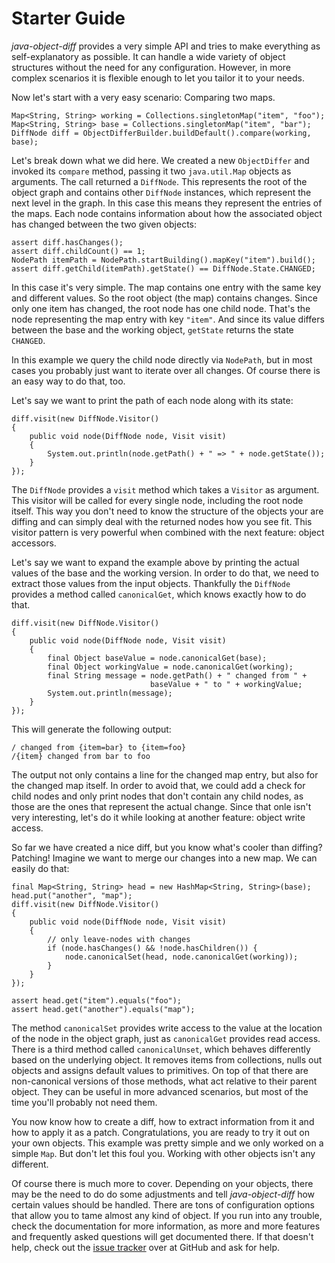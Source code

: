 # Starter Guide

_java-object-diff_ provides a very simple API and tries to make everything as self-explanatory as possible. It can handle a wide variety of object structures without the need for any configuration. However, in more complex scenarios it is flexible enough to let you tailor it to your needs.

Now let's start with a very easy scenario: Comparing two maps.

```
Map<String, String> working = Collections.singletonMap("item", "foo");
Map<String, String> base = Collections.singletonMap("item", "bar");
DiffNode diff = ObjectDifferBuilder.buildDefault().compare(working, base);
```

Let's break down what we did here. We created a new `ObjectDiffer` and invoked its `compare` method, passing it two `java.util.Map` objects as arguments. The call returned a `DiffNode`. This represents the root of the object graph and contains other `DiffNode` instances, which represent the next level in the graph. In this case this means they represent the entries of the maps. Each node contains information about how the associated object has changed between the two given objects:

```
assert diff.hasChanges();
assert diff.childCount() == 1;
NodePath itemPath = NodePath.startBuilding().mapKey("item").build();
assert diff.getChild(itemPath).getState() == DiffNode.State.CHANGED;
```

In this case it's very simple. The map contains one entry with the same key and different values. So the root object (the map) contains changes. Since only one item has changed, the root node has one child node. That's the node representing the map entry with key `"item"`. And since its value differs between the base and the working object, `getState` returns the state `CHANGED`.

In this example we query the child node directly via `NodePath`, but in most cases you probably just want to iterate over all changes. Of course there is an easy way to do that, too. 

Let's say we want to print the path of each node along with its state:

```
diff.visit(new DiffNode.Visitor()
{
	public void node(DiffNode node, Visit visit)
	{
		System.out.println(node.getPath() + " => " + node.getState());
	}
});
```

The `DiffNode` provides a `visit` method which takes a `Visitor` as argument. This visitor will be called for every single node, including the root node itself. This way you don't need to know the structure of the objects your are diffing and can simply deal with the returned nodes how you see fit. This visitor pattern is very powerful when combined with the next feature: object accessors. 

Let's say we want to expand the example above by printing the actual values of the base and the working version. In order to do that, we need to extract those values from the input objects. Thankfully the `DiffNode` provides a method called `canonicalGet`, which knows exactly how to do that.

```
diff.visit(new DiffNode.Visitor()
{
	public void node(DiffNode node, Visit visit)
	{
		final Object baseValue = node.canonicalGet(base);
		final Object workingValue = node.canonicalGet(working);
		final String message = node.getPath() + " changed from " + 
							   baseValue + " to " + workingValue;
		System.out.println(message);
	}
});
```
This will generate the following output:

```
/ changed from {item=bar} to {item=foo}
/{item} changed from bar to foo
```

The output not only contains a line for the changed map entry, but also for the changed map itself. In order to avoid that, we could add a check for child nodes and only print nodes that don't contain any child nodes, as those are the ones that represent the actual change. Since that onle isn't very interesting, let's do it while looking at another feature: object write access.

So far we have created a nice diff, but you know what's cooler than diffing? Patching! Imagine we want to merge our changes into a new map. We can easily do that:

```
final Map<String, String> head = new HashMap<String, String>(base);
head.put("another", "map");
diff.visit(new DiffNode.Visitor()
{
	public void node(DiffNode node, Visit visit)
	{
		// only leave-nodes with changes
		if (node.hasChanges() && !node.hasChildren()) {
			node.canonicalSet(head, node.canonicalGet(working));
		}
	}
});

assert head.get("item").equals("foo");
assert head.get("another").equals("map");
```

The method `canonicalSet` provides write access to the value at the location of the node in the object graph, just as `canonicalGet` provides read access. There is a third method called `canonicalUnset`, which behaves differently based on the underlying object. It removes items from collections, nulls out objects and assigns default values to primitives. On top of that there are non-canonical versions of those methods, what act relative to their parent object. They can be useful in more advanced scenarios, but most of the time you'll probably not need them.

You now know how to create a diff, how to extract information from it and how to apply it as a patch. Congratulations, you are ready to try it out on your own objects. This example was pretty simple and we only worked on a simple `Map`. But don't let this foul you. Working with other objects isn't any different.

Of course there is much more to cover. Depending on your objects, there may be the need to do do some adjustments and tell _java-object-diff_ how certain values should be handled. There are tons of configuration options that allow you to tame almost any kind of object. If you run into any trouble, check the documentation for more information, as more and more features and frequently asked questions will get documented there. If that doesn't help, check out the [issue tracker](https://github.com/SQiShER/java-object-diff/issues) over at GitHub and ask for help.